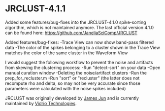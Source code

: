 # JRCLUST-4.1.1

Added some features/bug-fixes into the JRCLUST-4.1.0 spike-sorting algorithm, which is not maintained anymore. The last official version 4.1.0 can be found here: https://github.com/JaneliaSciComp/JRCLUST

Added features/bug-fixes:
-Trace View can now show band-pass filtered data
-The color of the spikes belonging to a cluster shown in the Trace View matches the color of the same cluster in the Waveform View

I would suggest the following workflow to prevent the noise and artifacts from skewing the clustering process: 
-Run "detect-sort" on your data 
-Open manual curation window
-Deleting the noise/artifact clusters
-Run the prep_for_recluster.m 
-Run "sort" or "recluster" (the latter does not recompute rho and delta, so may not be very accurate since those parameters were calculated with 
the noise spikes included)

JRCLUST was originally developed by [James Jun](https://www.simonsfoundation.org/team/james-jun/) and is currently maintained by [Vidrio Technologies](https://vidriotechnologies.com).

